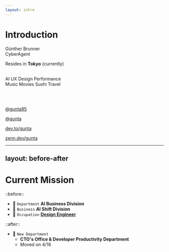 ```yaml
---
layout: intro
---
```


# Introduction

<fluent-emoji-person-light /> Günther Brunner
<br>
<noto-calendar /> CyberAgent
<br>

<twemoji-flag-japan /> Resides in **Tokyo** (currently)
<br>
<br>

<flat-color-icons-like /> <logos-openai-icon /> AI <majesticons-ux-circle-line /> UX <logos-figma /> Design <emojione-v1-lightning-mood /> Performance
<br>
<logos-spotify-icon /> Music <logos-netflix-icon /> Movies <noto-sushi /> Sushi <material-symbols-travel class="text-blue-400" /> Travel

<br>
<br>

<fa6-brands-square-x-twitter /> [@gunta85](https://twitter.com/gunta85)
<br>

<carbon-logo-github /> [@gunta](https://github.com/gunta)
<br>

<skill-icons-devto-light /> [dev.to/gunta](https://dev.to/gunta)
<br>

<simple-icons-zenn class="text-blue-400"/> [zenn.dev/gunta](https://zenn.dev/gunta)

---
layout: before-after
---

# Current Mission

::before::
- 🤖 `Department` **AI Business Division** 
- 🔄 `Business` **AI Shift Division** 
- 🎨 `Occupation` [**Design Engineer**](https://vercel.com/blog/design-engineering-at-vercel)

::after::
- 🏢 `New Department` 
  - **CTO's Office & Developer Productivity Department**
  - Moved on 4/16